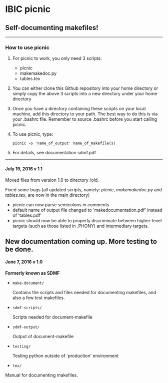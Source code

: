 # IBIC picnic

## Self-documenting makefiles!
--------------------------------------------
### How to use picnic

1. For picnic to work, you only need 3 scripts:
    + picnic
    + makemakedoc.py
    + tables.tex
2. You can either clone this Github repository into your home directory or simply copy the above 3 scripts into a new directory under your home directory
3. Once you have a directory containing these scripts on your local machine, add this directory to your path. The best way to do this is via your .bashrc file. Remember to source .bashrc before you start calling picnic.
4. To use picnic, type:

    ``` 
    picnic -o 'name_of_output' name_of_makefile(s)
    ```

5. For details, see documentation sdmf.pdf 
--------------------------------------------
#### July 19, 2016 v 1.1

Moved files from version 1.0 to directory /old. 

Fixed some bugs (all updated scripts, namely: *picnic*, *makemakedoc.py* and *tables.tex*, are now in the main directory)
+ picnic can now parse semicolons in comments
+ default name of output file changed to 'makedocumentation.pdf' instead of 'tables.pdf'
+ picnic should now be able to properly discriminate between higher-level targets (such as those listed in .PHONY) and intermediary targets.

New documentation coming up. More testing to be done. 
--------------------------------------------
#### June 7, 2016 v 1.0

**Formerly known as SDMF**

* `make-document/` 
    
    Contains the scripts and files needed for documenting makefiles, and also a few test makefiles.

 * `sdmf-scripts/` 
    
    Scripts needed for document-makefile

 * `sdmf-output/`

    Output of document-makefile

* `testing/` 
    
    Testing python outside of `production' environment	 
 
* `tex/` 
 
 Manual for documenting makefiles. 

